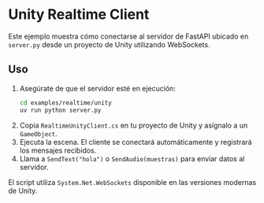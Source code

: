 # Unity Realtime Client

Este ejemplo muestra cómo conectarse al servidor de FastAPI ubicado en `server.py` desde un proyecto de Unity utilizando WebSockets.

## Uso

1. Asegúrate de que el servidor esté en ejecución:
   ```bash
   cd examples/realtime/unity
   uv run python server.py
   ```
2. Copia `RealtimeUnityClient.cs` en tu proyecto de Unity y asígnalo a un `GameObject`.
3. Ejecuta la escena. El cliente se conectará automáticamente y registrará los mensajes recibidos.
4. Llama a `SendText("hola")` o `SendAudio(muestras)` para enviar datos al servidor.

El script utiliza `System.Net.WebSockets` disponible en las versiones modernas de Unity.
